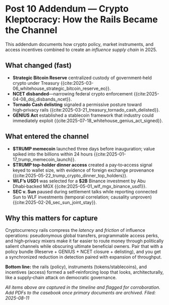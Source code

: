 # Post 10 Addendum — Crypto Kleptocracy: How the Rails Became the Channel

This addendum documents how crypto policy, market instruments, and access incentives combined to
create an *influence supply chain* in 2025.

## What changed (fast)

- **Strategic Bitcoin Reserve** centralized custody of government‑held crypto under Treasury {{cite:2025-03-06_whitehouse_strategic_bitcoin_reserve_eo}}.
- **NCET disbanded**—narrowing federal crypto enforcement {{cite:2025-04-08_doj_disbands_ncet}}.
- **Tornado Cash delisting** signaled a permissive posture toward high‑privacy rails {{cite:2025-03-21_treasury_tornado_cash_delisted}}.
- **GENIUS Act** established a stablecoin framework that industry could immediately exploit {{cite:2025-07-18_whitehouse_genius_act_signed}}.

## What entered the channel

- **$TRUMP memecoin** launched three days before inauguration; value spiked into the billions within 24 hours {{cite:2025-01-17_trump_memecoin_launch}}.
- **$TRUMP top‑holder dinner access** created a pay‑to‑access signal keyed to wallet size, with evidence of foreign exchange provenance {{cite:2025-05-22_trump_crypto_dinner_top_holders}}.
- **WLF’s USD1** was selected for a **$2B** Binance investment by Abu Dhabi‑backed MGX {{cite:2025-05-01_wlf_mgx_binance_usd1}}.
- **SEC v. Sun** paused during settlement talks while reporting connected Sun to WLF investments (temporal correlation; causality unproven) {{cite:2025-02-26_sec_sun_joint_stay}}.

## Why this matters for capture

Cryptocurrency rails compress the *latency* and *friction* of influence operations: pseudonymous global
transfers, programmable access perks, and high‑privacy mixers make it far easier to route money through
politically salient channels while obscuring ultimate beneficial owners. Pair that with a policy bundle
(Reserve + GENIUS + NCET closure + delisting), and you get a synchronized reduction in detection paired
with expansion of throughput.

**Bottom line:** the rails (policy), instruments (tokens/stablecoins), and incentives (access)
formed a self‑reinforcing loop that looks, architecturally, like a supply‑chain attack on democratic
governance.

*All items above are captured in the timeline and flagged for corroboration. Add PDFs to the casebook once primary documents are archived.*
*Filed: 2025-08-11*
